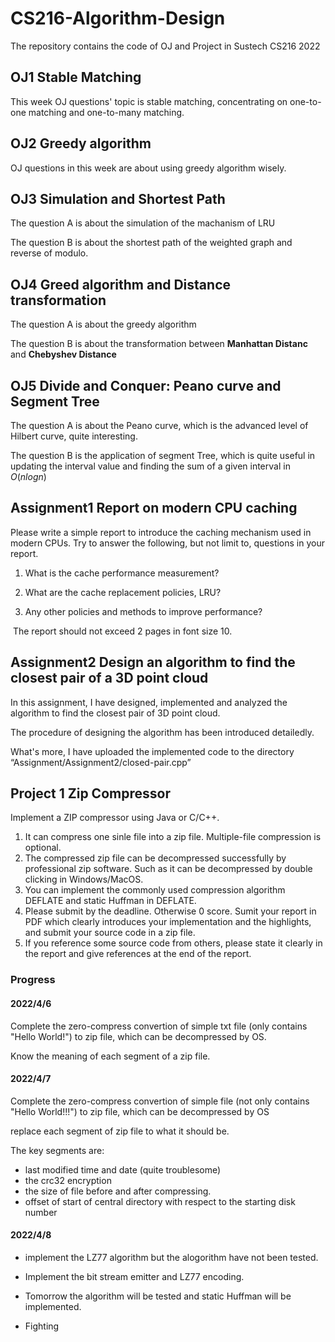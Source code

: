 # CS216-Algorithm-Design
The repository contains the code of OJ and Project in Sustech CS216 2022 

## OJ1 Stable Matching

This week OJ questions' topic is stable matching, concentrating on one-to-one matching and one-to-many matching.

## OJ2 Greedy algorithm

OJ questions in this week are about using greedy algorithm wisely.

## OJ3 Simulation and Shortest Path

The question A is about the simulation of the machanism of LRU

The question B is about the shortest path of the weighted graph and reverse of modulo.

## OJ4 Greed algorithm and Distance transformation

The question A is about the greedy algorithm 

The question B is about the transformation between **Manhattan Distanc** and **Chebyshev Distance**

## OJ5 Divide and Conquer: Peano curve and Segment Tree

The question A is about the Peano curve, which is the advanced level of Hilbert curve, quite interesting.

The question B is the application of segment Tree, which is quite useful in updating the interval value and finding the sum of a given interval in $O(nlogn)$

## Assignment1 Report on modern CPU caching

Please write a simple report to introduce the caching mechanism used in modern CPUs. Try to answer the following, but not limit to, questions in your report.

1. What is the cache performance measurement?

2. What are the cache replacement policies, LRU?

3. Any other policies and methods to improve performance?

​	The report should not exceed 2 pages in font size 10.

## Assignment2 Design an algorithm to find the closest pair of a 3D point cloud 

In this assignment, I have designed, implemented and analyzed the algorithm to find the closest pair of 3D point cloud.

The procedure of designing the algorithm has been introduced detailedly.

What's more, I have uploaded the implemented code to the directory “Assignment/Assignment2/closed-pair.cpp”

## Project 1 Zip Compressor

Implement a ZIP compressor using Java or C/C++. 

1.  It can compress one sinle file into a zip file. Multiple-file compression is optional.
2.  The compressed zip file can be decompressed successfully by professional zip software. Such as it can be decompressed by double clicking in Windows/MacOS. 
3.  You can implement the commonly used compression algorithm DEFLATE and static Huffman in DEFLATE. 
4.  Please submit by the deadline. Otherwise 0 score. Sumit your report in PDF which clearly introduces your implementation and the highlights, and submit your source code in a zip file. 
5. If you reference some source code from others, please state it clearly in the report and give references at the end of the report.

### Progress

#### 2022/4/6

Complete the zero-compress convertion of simple txt file (only contains "Hello World!") to zip file, which can be decompressed by OS.

Know the meaning of each segment of a zip file.

#### 2022/4/7

Complete the zero-compress convertion of simple file (not only contains "Hello World!!!") to zip file, which can be decompressed by OS

replace each segment of zip file to what it should be.

The key segments are:

- last modified time and date (quite troublesome)
- the crc32 encryption 
- the size of file before and after compressing.
- offset of start of central directory with respect to the starting disk number

#### 2022/4/8

- implement the LZ77 algorithm but the alogorithm have not been tested.

- Implement the bit stream emitter and LZ77 encoding.
- Tomorrow the algorithm will be tested and static Huffman will be implemented.
- Fighting
